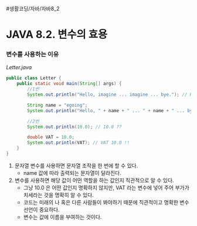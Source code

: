 #생활코딩/자바/자바8_2
# JAVA 8.2. 변수의 효용
### 변수를 사용하는 이유
*Letter.java*
```java
public class Letter {
    public static void main(String[] args) {
        //1번
        System.out.println("Hello, imagine ... imagine ... bye."); // Hello, imagine ... imagine ... bye.

        String name = "egoing";
        System.out.println("Hello, " + name + " ... " + name + " ... bye."); // Hello, egoing ... egoing ... bye.

        //2번
        System.out.println(10.0); // 10.0 ??

        double VAT = 10.0;
        System.out.println(VAT); // VAT 10.0 !!
    }
}
```
1. 문자열 변수를 사용하면 문자열 조작을 한 번에 할 수 있다.
	- name 값에 따라 출력되는 문자열이 달라진다.
2. 변수를 사용하면 해당 값이 어떤 역할을 하는 값인지 직관적으로 알 수 있다.
	- 그냥 10.0 은 어떤 값인지 명확하지 않지만, VAT 라는 변수에 넣어 주어 부가가치세라는 것을 명확히 알 수 있다.
	- 코드는 미래의 나 혹은 다른 사람들이 봐야하기 때문에 직관적이고 명확한 변수선언이 중요하다.
	- 변수는 값에 이름을 부여하는 것이다.
